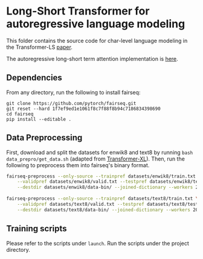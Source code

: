 # Long-Short Transformer for autoregressive language modeling

This folder contains the source code for char-level language modeling in the Transformer-LS [paper](https://arxiv.org/abs/2107.02192). 

The autoregressive long-short term attention implementation is [here](./model_lib/layer.py).

## Dependencies
From any directory, run the following to install fairseq:
```
git clone https://github.com/pytorch/fairseq.git
git reset --hard 1f7ef9ed1e1061f8c7f88f8b94c7186834398690
cd fairseq
pip install --editable .
```

## Data Preprocessing
First, download and split the datasets for enwik8 and text8 by running `bash data_prepro/get_data.sh` (adapted from [Transformer-XL](https://github.com/kimiyoung/transformer-xl/blob/master/getdata.sh)). Then, run the following to preprocess them into fairseq's binary format.

```bash
fairseq-preprocess --only-source --trainpref datasets/enwik8/train.txt \
    --validpref datasets/enwik8/valid.txt --testpref datasets/enwik8/test.txt \
    --destdir datasets/enwik8/data-bin/ --joined-dictionary --workers 20
    
fairseq-preprocess --only-source --trainpref datasets/text8/train.txt \
    --validpref datasets/text8/valid.txt --testpref datasets/text8/test.txt \
    --destdir datasets/text8/data-bin/ --joined-dictionary --workers 20
```

## Training scripts
Please refer to the scripts under `launch`. Run the scripts under the project directory.
